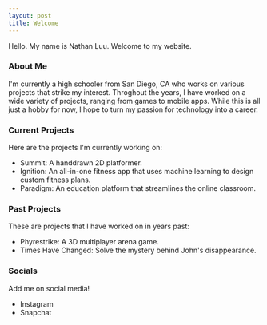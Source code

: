 ```yaml
---
layout: post
title: Welcome
---
```


Hello. My name is Nathan Luu. Welcome to my website.

### About Me

I'm currently a high schooler from San Diego, CA who works on various projects that strike my interest. Throghout the years, I have worked on a wide variety of projects, ranging from games to mobile apps. While this is all just a hobby for now, I hope to turn my passion for technology into a career.

### Current Projects

Here are the projects I'm currently working on:

* Summit: A handdrawn 2D platformer.
* Ignition: An all-in-one fitness app that uses machine learning to design custom fitness plans.
* Paradigm: An education platform that streamlines the online classroom.

### Past Projects

These are projects that I have worked on in years past:

* Phyrestrike: A 3D multiplayer arena game.
* Times Have Changed: Solve the mystery behind John's disappearance.

### Socials

Add me on social media!
* Instagram
* Snapchat
